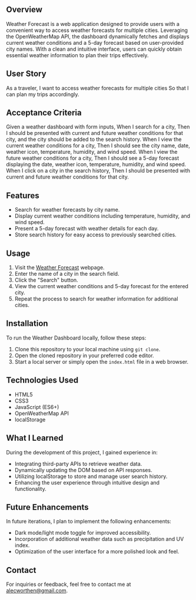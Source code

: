 ## Overview

Weather Forecast is a web application designed to provide users with a convenient way to access weather forecasts for multiple cities. Leveraging the OpenWeatherMap API, the dashboard dynamically fetches and displays current weather conditions and a 5-day forecast based on user-provided city names. With a clean and intuitive interface, users can quickly obtain essential weather information to plan their trips effectively.

## User Story

As a traveler,
I want to access weather forecasts for multiple cities
So that I can plan my trips accordingly.

## Acceptance Criteria

Given a weather dashboard with form inputs,
When I search for a city,
Then I should be presented with current and future weather conditions for that city, and the city should be added to the search history.
When I view the current weather conditions for a city,
Then I should see the city name, date, weather icon, temperature, humidity, and wind speed.
When I view the future weather conditions for a city,
Then I should see a 5-day forecast displaying the date, weather icon, temperature, humidity, and wind speed.
When I click on a city in the search history,
Then I should be presented with current and future weather conditions for that city.

## Features

- Search for weather forecasts by city name.
- Display current weather conditions including temperature, humidity, and wind speed.
- Present a 5-day forecast with weather details for each day.
- Store search history for easy access to previously searched cities.


## Usage

1. Visit the [Weather Forecast](https://alecworthen.github.io/weather-forecast/) webpage.
2. Enter the name of a city in the search field.
3. Click the "Search" button.
4. View the current weather conditions and 5-day forecast for the entered city.
5. Repeat the process to search for weather information for additional cities.

## Installation

To run the Weather Dashboard locally, follow these steps:

1. Clone this repository to your local machine using `git clone`.
2. Open the cloned repository in your preferred code editor.
3. Start a local server or simply open the `index.html` file in a web browser.

## Technologies Used

- HTML5
- CSS3
- JavaScript (ES6+)
- OpenWeatherMap API
- localStorage

## What I Learned

During the development of this project, I gained experience in:

- Integrating third-party APIs to retrieve weather data.
- Dynamically updating the DOM based on API responses.
- Utilizing localStorage to store and manage user search history.
- Enhancing the user experience through intuitive design and functionality.

## Future Enhancements

In future iterations, I plan to implement the following enhancements:

- Dark mode/light mode toggle for improved accessibility.
- Incorporation of additional weather data such as precipitation and UV index.
- Optimization of the user interface for a more polished look and feel.

## Contact

For inquiries or feedback, feel free to contact me at [alecworthen@gmail.com](mailto:alecworthen@gmail.com).
